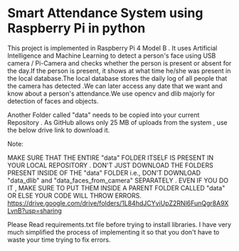 # Smart Attendance System using Raspberry Pi in python

 This project is implemented in Raspberry Pi 4 Model B . It uses Artificial Intelligence and Machine Learning to detect a person's face using USB camera / Pi-Camera and checks whether the person is present or absent for the day.If the person is present, it shows at what time he/she was present in the local database.The local database stores the daily log of all people that the camera has detected .We can later access any date that we want and know about a person's attendance.We use opencv and dlib majorly for detection of faces and objects.


Another Folder called "data" needs to be copied into your current Repository . As GitHub allows only 25 MB of uploads from the system , use the below drive link to download it.



Note: 

MAKE SURE THAT THE ENTIRE "data" FOLDER ITSELF IS PRESENT IN YOUR LOCAL REPOSITORY . DON'T JUST DOWNLOAD THE FOLDERS PRESENT INSIDE OF THE "data" FOLDER i.e., DON'T DOWNLOAD "data_dlib" and "data_faces_from_camera" SEPARATELY . EVEN IF YOU DO IT , MAKE SURE TO PUT THEM INSIDE A PARENT FOLDER CALLED "data" OR ELSE YOUR CODE WILL THROW ERRORS.
https://drive.google.com/drive/folders/1L84hdJCYviUpZ2RNl6FunQgr8A9XLvnB?usp=sharing



Please Read requirements.txt file before trying to install libraries. I have very much simplified the process of implementing it so that you don't have to waste your time trying to fix errors.
